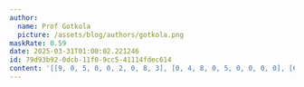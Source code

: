 ```yaml
---
author:
  name: Prof Gotkola
  picture: /assets/blog/authors/gotkola.png
maskRate: 0.59
date: 2025-03-31T01:00:02.221246
id: 79d93b92-0dcb-11f0-9cc5-41114fdec614
content: '[[9, 0, 5, 0, 0, 2, 0, 8, 3], [0, 4, 8, 0, 5, 0, 0, 0, 0], [6, 0, 0, 3, 8, 0, 0, 0, 9], [0, 6, 3, 0, 7, 0, 5, 4, 1], [8, 5, 4, 0, 3, 6, 0, 0, 0], [0, 0, 0, 0, 0, 0, 0, 0, 0], [0, 0, 0, 0, 0, 8, 3, 0, 5], [4, 0, 0, 0, 9, 0, 8, 2, 0], [5, 8, 6, 0, 1, 0, 0, 0, 0]]'
---
```

